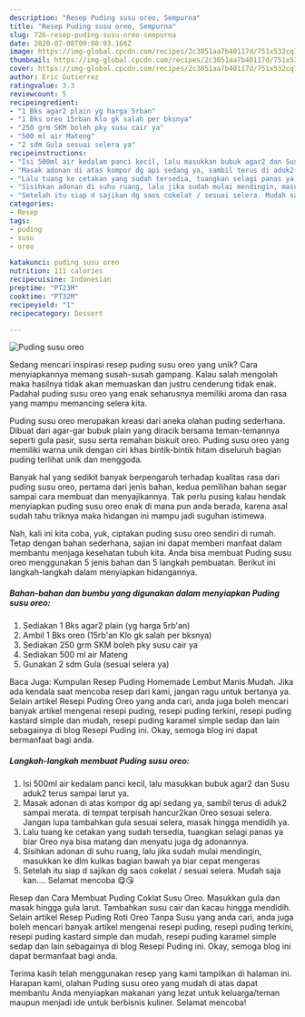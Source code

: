 ```yaml
---
description: "Resep Puding susu oreo, Sempurna"
title: "Resep Puding susu oreo, Sempurna"
slug: 726-resep-puding-susu-oreo-sempurna
date: 2020-07-08T00:08:03.166Z
image: https://img-global.cpcdn.com/recipes/2c3851aa7b40117d/751x532cq70/puding-susu-oreo-foto-resep-utama.jpg
thumbnail: https://img-global.cpcdn.com/recipes/2c3851aa7b40117d/751x532cq70/puding-susu-oreo-foto-resep-utama.jpg
cover: https://img-global.cpcdn.com/recipes/2c3851aa7b40117d/751x532cq70/puding-susu-oreo-foto-resep-utama.jpg
author: Eric Gutierrez
ratingvalue: 3.3
reviewcount: 5
recipeingredient:
- "1 Bks agar2 plain yg harga 5rban"
- "1 Bks oreo 15rban Klo gk salah per bksnya"
- "250 grm SKM boleh pky susu cair ya"
- "500 ml air Mateng"
- "2 sdm Gula sesuai selera ya"
recipeinstructions:
- "Isi 500ml air kedalam panci kecil, lalu masukkan bubuk agar2 dan Susu aduk2 terus sampai larut ya."
- "Masak adonan di atas kompor dg api sedang ya, sambil terus di aduk2 sampai merata. di tempat terpisah hancur2kan Oreo sesuai selera. Jangan lupa tambahkan gula sesuai selera, masak hingga mendidih ya."
- "Lalu tuang ke cetakan yang sudah tersedia, tuangkan selagi panas ya biar Oreo nya bisa matang dan menyatu juga dg adonannya."
- "Sisihkan adonan di suhu ruang, lalu jika sudah mulai mendingin, masukkan ke dlm kulkas bagian bawah ya biar cepat mengeras"
- "Setelah itu siap d sajikan dg saos cokelat / sesuai selera. Mudah saja kan.... Selamat mencoba 😋😘"
categories:
- Resep
tags:
- puding
- susu
- oreo

katakunci: puding susu oreo 
nutrition: 111 calories
recipecuisine: Indonesian
preptime: "PT23M"
cooktime: "PT32M"
recipeyield: "1"
recipecategory: Dessert

---
```



![Puding susu oreo](https://img-global.cpcdn.com/recipes/2c3851aa7b40117d/751x532cq70/puding-susu-oreo-foto-resep-utama.jpg)

Sedang mencari inspirasi resep puding susu oreo yang unik? Cara menyiapkannya memang susah-susah gampang. Kalau salah mengolah maka hasilnya tidak akan memuaskan dan justru cenderung tidak enak. Padahal puding susu oreo yang enak seharusnya memiliki aroma dan rasa yang mampu memancing selera kita.

Puding susu oreo merupakan kreasi dari aneka olahan puding sederhana. Dibuat dari agar-gar bubuk plain yang diracik bersama teman-temannya seperti gula pasir, susu serta remahan biskuit oreo. Puding susu oreo yang memiliki warna unik dengan ciri khas bintik-bintik hitam diseluruh bagian puding terlihat unik dan menggoda.

Banyak hal yang sedikit banyak berpengaruh terhadap kualitas rasa dari puding susu oreo, pertama dari jenis bahan, kedua pemilihan bahan segar sampai cara membuat dan menyajikannya. Tak perlu pusing kalau hendak menyiapkan puding susu oreo enak di mana pun anda berada, karena asal sudah tahu triknya maka hidangan ini mampu jadi suguhan istimewa.


Nah, kali ini kita coba, yuk, ciptakan puding susu oreo sendiri di rumah. Tetap dengan bahan sederhana, sajian ini dapat memberi manfaat dalam membantu menjaga kesehatan tubuh kita. Anda bisa membuat Puding susu oreo menggunakan 5 jenis bahan dan 5 langkah pembuatan. Berikut ini langkah-langkah dalam menyiapkan hidangannya.

<!--inarticleads1-->

##### Bahan-bahan dan bumbu yang digunakan dalam menyiapkan Puding susu oreo:

1. Sediakan 1 Bks agar2 plain (yg harga 5rb&#39;an)
1. Ambil 1 Bks oreo (15rb&#39;an Klo gk salah per bksnya)
1. Sediakan 250 grm SKM boleh pky susu cair ya
1. Sediakan 500 ml air Mateng
1. Gunakan 2 sdm Gula (sesuai selera ya)


Baca Juga: Kumpulan Resep Puding Homemade Lembut Manis Mudah. Jika ada kendala saat mencoba resep dari kami, jangan ragu untuk bertanya ya. Selain artikel Resepi Puding Oreo yang anda cari, anda juga boleh mencari banyak artikel mengenai resepi puding, resepi puding terkini, resepi puding kastard simple dan mudah, resepi puding karamel simple sedap dan lain sebagainya di blog Resepi Puding ini. Okay, semoga blog ini dapat bermanfaat bagi anda. 

<!--inarticleads2-->

##### Langkah-langkah membuat Puding susu oreo:

1. Isi 500ml air kedalam panci kecil, lalu masukkan bubuk agar2 dan Susu aduk2 terus sampai larut ya.
1. Masak adonan di atas kompor dg api sedang ya, sambil terus di aduk2 sampai merata. di tempat terpisah hancur2kan Oreo sesuai selera. Jangan lupa tambahkan gula sesuai selera, masak hingga mendidih ya.
1. Lalu tuang ke cetakan yang sudah tersedia, tuangkan selagi panas ya biar Oreo nya bisa matang dan menyatu juga dg adonannya.
1. Sisihkan adonan di suhu ruang, lalu jika sudah mulai mendingin, masukkan ke dlm kulkas bagian bawah ya biar cepat mengeras
1. Setelah itu siap d sajikan dg saos cokelat / sesuai selera. Mudah saja kan.... Selamat mencoba 😋😘


Resep dan Cara Membuat Puding Coklat Susu Oreo. Masukkan gula dan masak hingga gula larut. Tambahkan susu cair dan kacau hingga mendidih. Selain artikel Resep Puding Roti Oreo Tanpa Susu yang anda cari, anda juga boleh mencari banyak artikel mengenai resepi puding, resepi puding terkini, resepi puding kastard simple dan mudah, resepi puding karamel simple sedap dan lain sebagainya di blog Resepi Puding ini. Okay, semoga blog ini dapat bermanfaat bagi anda. 

Terima kasih telah menggunakan resep yang kami tampilkan di halaman ini. Harapan kami, olahan Puding susu oreo yang mudah di atas dapat membantu Anda menyiapkan makanan yang lezat untuk keluarga/teman maupun menjadi ide untuk berbisnis kuliner. Selamat mencoba!
